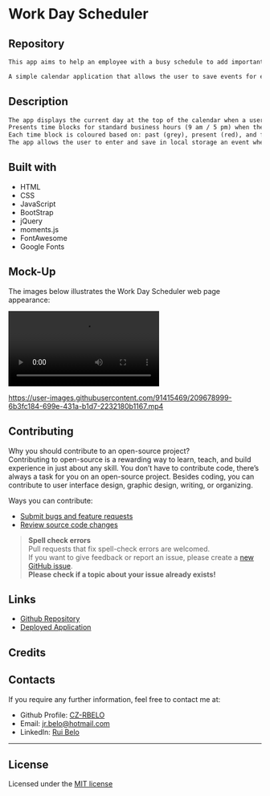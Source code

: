 # Work Day Scheduler


## Repository

```md
This app aims to help an employee with a busy schedule to add important events to a daily planner so that he can manage his time efficiently.    

A simple calendar application that allows the user to save events for each working hour of the day (9 am / 5 pm). This app will run in the browser and feature dynamically updated HTML and CSS powered by jQuery.
```

## Description    

```md
The app displays the current day at the top of the calendar when a user opens the planner.
Presents time blocks for standard business hours (9 am / 5 pm) when the user scrolls down.
Each time block is coloured based on: past (grey), present (red), and future (green) when the time block is viewed and persist events between refreshes of a page.
The app allows the user to enter and save in local storage an event when they click a time block.
```

## Built with

* HTML
* CSS
* JavaScript
* BootStrap
* jQuery
* moments.js
* FontAwesome
* Google Fonts


## Mock-Up

The images below illustrates the Work Day Scheduler web page appearance:    

![Desktop web page mock-up](assets/WorkDayScheduler-Mock-Up.mp4)



https://user-images.githubusercontent.com/91415469/209678999-6b3fc184-699e-431a-b1d7-2232180b1167.mp4



## Contributing

Why you should contribute to an open-source project?  
Contributing to open-source is a rewarding way to learn, teach, and build experience in just about any skill.
You don’t have to contribute code, there’s always a task for you on an open-source project.
Besides coding, you can contribute to user interface design, graphic design, writing, or organizing.

Ways you can contribute:

* [Submit bugs and feature requests](https://github.com/CZ-RBelo/WorkDayScheduler/issues)
* [Review source code changes](https://github.com/CZ-RBelo/WorkDayScheduler/pulls)

> **Spell check errors**  
>Pull requests that fix spell-check errors are welcomed.  
>If you want to give feedback or report an issue, please create a [new GitHub issue](https://github.com/CZ-RBelo/WorkDayScheduler/issues/new).  
>**Please check if a topic about your issue already exists!**

## Links

* [Github Repository](https://github.com/CZ-RBelo/WorkDayScheduler)
* [Deployed Application](https://cz-rbelo.github.io/WorkDayScheduler)

## Credits



## Contacts

If you require any further information, feel free to contact me at:
 
* Github Profile: [CZ-RBELO](https://github.com/CZ-RBelo/)  
* Email: [jr.belo@hotmail.com](mailto:jr.belo@hotmail.com)
* LinkedIn: [Rui Belo](https://linkedin.com/in/ruibelo)

---
## License
Licensed under the [MIT license](/LICENSE)

